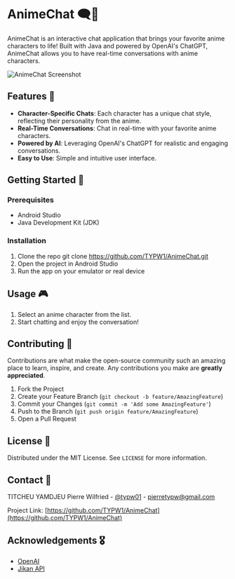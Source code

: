 # AnimeChat 🗨️🎌

AnimeChat is an interactive chat application that brings your favorite anime characters to life! Built with Java and powered by OpenAI's ChatGPT, AnimeChat allows you to have real-time conversations with anime characters.

![AnimeChat Screenshot](link-to-screenshot)

## Features 🚀

- **Character-Specific Chats**: Each character has a unique chat style, reflecting their personality from the anime.
- **Real-Time Conversations**: Chat in real-time with your favorite anime characters.
- **Powered by AI**: Leveraging OpenAI's ChatGPT for realistic and engaging conversations.
- **Easy to Use**: Simple and intuitive user interface.

## Getting Started 🏁

### Prerequisites

- Android Studio
- Java Development Kit (JDK)

### Installation

1. Clone the repo
git clone https://github.com/TYPW1/AnimeChat.git
2. Open the project in Android Studio
3. Run the app on your emulator or real device

## Usage 🎮

1. Select an anime character from the list.
2. Start chatting and enjoy the conversation!

## Contributing 🤝

Contributions are what make the open-source community such an amazing place to learn, inspire, and create. Any contributions you make are **greatly appreciated**.

1. Fork the Project
2. Create your Feature Branch (`git checkout -b feature/AmazingFeature`)
3. Commit your Changes (`git commit -m 'Add some AmazingFeature'`)
4. Push to the Branch (`git push origin feature/AmazingFeature`)
5. Open a Pull Request

## License 📄

Distributed under the MIT License. See `LICENSE` for more information.

## Contact 📧

TITCHEU YAMDJEU Pierre Wilfried - [@typw01](https://twitter.com/PierreTypw) - pierretypw@gmail.com

Project Link: [https://github.com/TYPW1/AnimeChat](https://github.com/TYPW1/AnimeChat)

## Acknowledgements 🎖️

- [OpenAI](https://openai.com/)
- [Jikan API](https://jikan.moe/)
